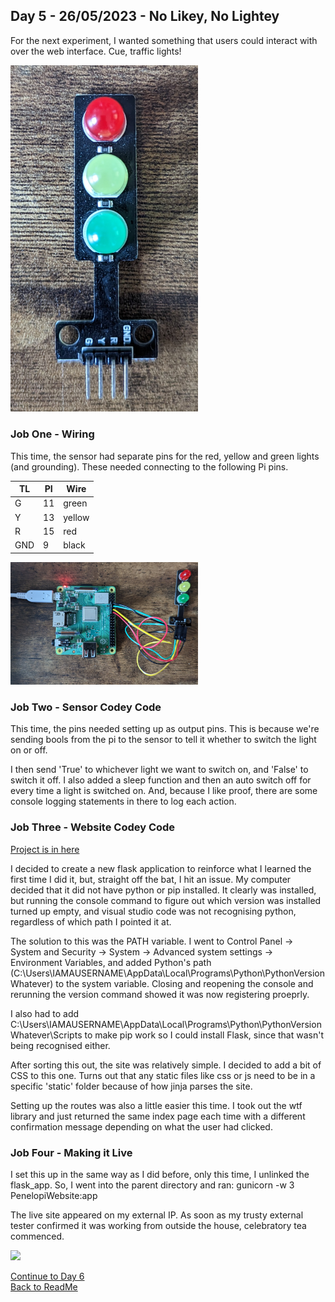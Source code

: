 ## Day 5 - 26/05/2023 - No Likey, No Lightey

For the next experiment, I wanted something that users could interact with over the web interface. Cue, traffic lights! 

<img src="/Images/TrafficLights.jpg" width="300">

### Job One - Wiring 
This time, the sensor had separate pins for the red, yellow and green lights (and grounding). These needed connecting to the following Pi pins. 

| TL  | PI  | Wire  |
|-----|---- |-------|
| G   | 11  | green |
| Y   | 13  | yellow|
| R   | 15  | red   |
| GND | 9   | black |

<img src="/Images/TrafficLightsConnection.jpg" width="300">

### Job Two - Sensor Codey Code
This time, the pins needed setting up as output pins. This is because we're sending bools from the pi to the sensor to tell it whether to switch the light on or off.

I then send 'True' to whichever light we want to switch on, and 'False' to switch it off. I also added a sleep function and then an auto switch off for every time a light is switched on. And, because I like proof, there are some console logging statements in there to log each action. 

### Job Three - Website Codey Code
[Project is in here](/PenelopiWebsite)

I decided to create a new flask application to reinforce what I learned the first time I did it, but, straight off the bat, I hit an issue. My computer decided that it did not have python or pip installed. It clearly was installed, but running the console command to figure out which version was installed turned up empty, and visual studio code was not recognising python, regardless of which path I pointed it at. 

The solution to this was the PATH variable. I went to Control Panel -> System and Security -> System -> Advanced system settings -> Environment Variables, and added Python's path (C:\Users\IAMAUSERNAME\AppData\Local\Programs\Python\PythonVersionWhatever) to the system variable. Closing and reopening the console and rerunning the version command showed it was now registering proeprly.

I also had to add C:\Users\IAMAUSERNAME\AppData\Local\Programs\Python\PythonVersionWhatever\Scripts to make pip work so I could install Flask, since that wasn't being recognised either.

After sorting this out, the site was relatively simple. I decided to add a bit of CSS to this one. Turns out that any static files like css or js need to be in a specific 'static' folder because of how jinja parses the site.

Setting up the routes was also a little easier this time. I took out the wtf library and just returned the same index page each time with a different confirmation message depending on what the user had clicked.

### Job Four - Making it Live
I set this up in the same way as I did before, only this time, I unlinked the flask_app. So, I went into the parent directory and ran:
	gunicorn -w 3 PenelopiWebsite:app 

The live site appeared on my external IP. As soon as my trusty external tester confirmed it was working from outside the house, celebratory tea commenced. 

<img src="/Images/TrafficLightsWorking.gif" width="300">


[Continue to Day 6](/Blogs/7-July2023/2023.07.10.md)  
[Back to ReadMe](/README.md)